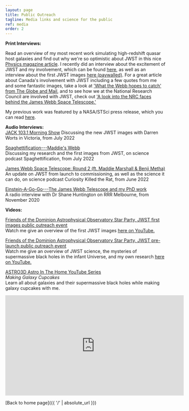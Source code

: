 ```yaml
---
layout: page
title: Public Outreach
tagline: Media links and science for the public
ref: media
order: 2
---
```


**Print Interviews:** <br>


Read an overview of my most recent work simulating high-redshift quasar host galaxies and find out why we're so optimistic about JWST in this nice <a href="https://physics.aps.org/articles/v15/24">Physics magazine article</a>.
I recently did an interview about the excitement of JWST and my involvement, which can be found <a href="https://www.theadvocate.com.au/story/7546611/former-coaster-involved-in-space-telescope-launch/?cs=2606">here</a>, as well as an interview about the first JWST images <a href="https://www.theadvocate.com.au/story/7822459/telescope-performing-better-than-predicted/">here (paywalled)</a>.
For a great article about Canada's involvement with JWST including a few quotes from me and some fantastic images, take a look at <a href="https://www.theglobeandmail.com/canada/article-james-webb-space-telescope-set-to-reveal-universes-outer-limits-to-a/">'What the Webb hopes to catch' from The Globe and Mail</a>, and to see how we at the National Research Council are involved with JWST, check out <a href="https://nrc.canada.ca/en/stories/look-nrc-faces-behind-james-webb-space-telescope">'A look into the NRC faces behind the James Webb Space Telescope.'</a><br>

My previous work was featured by a NASA/STSci press release, which you can read [here](https://www.nasa.gov/feature/goddard/2020/simulations-show-webb-telescope-can-reveal-distant-galaxies-hidden-in-quasars-glare/).

**Audio Interviews:** <br>
[JACK 103.1 Morning Show](https://www.youtube.com/watch?v=AAC_St81ELM&ab_channel=WortsVO)
Discussing the new JWST images with Darren Worts in Victoria, from July 2022

[Spaghettification---Maddie's Webb](https://open.spotify.com/episode/47AxjutjJLLFTrJ61AmMBX?si=3e0617e3a8604567)  
Discussing my research and the first images from JWST, on science podcast Spaghettification, from July 2022

[James Webb Space Telescope: Round 2 (ft. Maddie Marshall & Benji Metha)](https://open.spotify.com/episode/5Ose43slYAtAeFlWiEW4Iy?si=6fd12bd6343d464a)  
An update on JWST from launch to commissioning, as well as the science it can do, on science podcast Curiosity Killed the Rat, from June 2022

[Einstein-A-Go-Go---The James Webb Telescope and my PhD work](https://www.rrr.org.au/shared/podcast-episode/4740/2311000)  
A radio interview with Dr Shane Huntington on RRR Melbourne, from November 2020

<!-- [NASA's James Webb Telescope to Supersede Hubble Telescope Next Year](http://syn.org.au/nasa-james-webb-telescope-supersede-hubble/)
A radio interview with Anneliese Farrer from SYN Melbourne, from November 2020  -->

**Videos:** <br>

[Friends of the Dominion Astrophysical Observatory Star Party, JWST first images public outreach event](https://centreoftheuniverse.org/events/2021/12/18/webb-inar-the-jwst-star-party-part-2#)  
Watch me give an overview of the first JWST images [here on YouTube.](https://centreoftheuniverse.org/events/2022/7/16/jwst)


[Friends of the Dominion Astrophysical Observatory Star Party, JWST pre-launch public outreach event](https://centreoftheuniverse.org/events/2021/12/18/webb-inar-the-jwst-star-party-part-2#)  
Watch me give an overview of JWST science, the mysteries of supermassive black holes in the infant Universe, and my own research [here on YouTube.](https://www.youtube.com/watch?v=QkiDJ1z6WkQ&ab_channel=FriendsoftheDAO)


[ASTRO3D Astro In The Home YouTube Series](https://astro3d.org.au/education-and-outreach/astro-in-the-home/)  
*Making Galaxy Cupcakes*<br>
Learn all about galaxies and their supermassive black holes while making galaxy cupcakes with me.
<iframe width="560" height="315" src="https://www.youtube.com/embed/uwCbAT2DoTY" frameborder="0" allow="accelerometer; autoplay; clipboard-write; encrypted-media; gyroscope; picture-in-picture" allowfullscreen></iframe>


[Back to home page]({{ '/' | absolute_url }})

